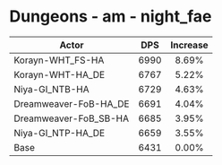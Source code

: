 # Dungeons - am - night_fae
| Actor | DPS | Increase |
|---|:---:|:---:|
|Korayn-WHT_FS-HA|6990|8.69%|
|Korayn-WHT-HA_DE|6767|5.22%|
|Niya-GI_NTB-HA|6729|4.63%|
|Dreamweaver-FoB-HA_DE|6691|4.04%|
|Dreamweaver-FoB_SB-HA|6685|3.95%|
|Niya-GI_NTP-HA_DE|6659|3.55%|
|Base|6431|0.00%|
